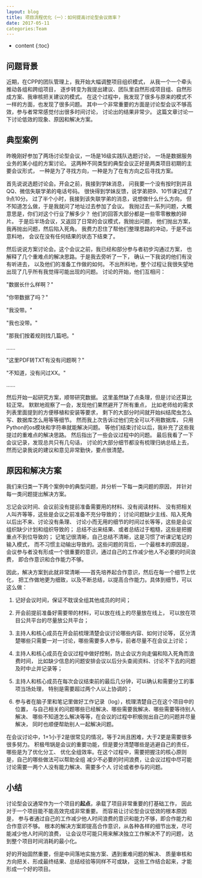 ```yaml
---
layout: blog
title: 项目流程优化（一）：如何提高讨论型会议效率？
date: 2017-05-11
categories:Team
---
```


* content
{:toc}

## 问题背景

近期，在CPP的团队管理上，我开始大幅调整项目组织模式，
从我一个一个牵头推动各组和跨组项目，
逐步转变为我提出建议、团队里自然形成项目组、自然形成方案、我审核把关建议的模式。
在这个过程中，我发现了很多与原来的模式不一样的方面，也发现了很多问题。
其中一个非常重要的方面是讨论型会议不够高效，参与者常常感觉付出很多时间讨论，
讨论出的结果非常少。
这篇文章讨论一下讨论低效的现象、原因和解决方案。


## 典型案例

昨晚刚好参加了两场讨论型会议，一场是16级实践队选题讨论，
一场是数据服务业务的某小组的方案讨论。
这两种不同类型的典型会议正好是两类项目初期的主要会议形式，
一种是为了寻找方向，一种是为了在有方向之后寻找方案。

首先说说选题讨论会。开会之前，我接到学妹消息，
问我要一个没有按时到并且QQ、微信失联学弟的电话号码。
很快得到学妹反馈，说学弟把9、10节课记成了9点10分。
过了半个小时，我接到该失联学弟的消息，说想做什么什么方向，
但不知道怎么做，于是我就问了地址过去参加了会议。
我抛过去一系列问题，大概意思是，你们对这个行业了解多少？
他们的回答大部分都是一些零零散散的碎片。
于是后半场会议，又返回了日常的会议模式，我抛出问题，
他们抛出方案，我再抛出问题，然后陷入死角。
我费力忍住了帮他们整理思路的冲动，于是不出意料地，
会议在没有任何结果的状态下结束了。

然后说说方案讨论会。这个会议之前，我已经和部分参与者初步沟通过方案，
也解释了几个重难点的解决思路。于是我去旁听了一下，
确认一下我说的他们有没有听进去，
以及他们的准备工作做的如何。
不出所料地，整个过程让我很失望地出现了几乎所有我觉得可能出现的问题。
讨论的开始，他们互相问：

"数据长什么样啊？"

"你带数据了吗？"

"我没带。"

"我也没带。"

"那我们按着规则找几篇吧。"

……

"这里PDF转TXT有没有问题啊？"

"不知道，没有问过XX。"

……

然后开始一起研究方案，顺带研究数据。
这里虽然缺了点条理，但是讨论还算比较正常。
默默地观察了一会，发现他们果然避开了所有重点，
比如老师给的需求列表里面提到的方便移植和安装等要求，
剩下的大部分时间就开始纠结爬虫怎么写、数据库怎么用等等细节。
然而我上次告诉过他们完全可以不用数据库，
只用Python的os模块和字符串就能解决问题。
等他们结束讨论以后，我补充了这些我提过的重难点的解决思路。
然后指出了一些会议过程中的问题。
最后我看了一下会议记录，发现总共只有几句话，
讨论的大部分细节都没有梳理归纳总结上去，
然而记录我说的建议和意见非常勤快，要点很清楚。


## 原因和解决方案

我们来归类一下两个案例中的典型问题，并分析一下每一类问题的原因，
并针对每一类问题提出解决方案。

忘记会议时间、会议前没有提前准备需要用的材料、没有阅读材料、
没有把相关人叫齐等等，这些是会议之前准备不充分导致的；
讨论问题缺少主线、陷入死角以后出不来、讨论没有条理、
讨论小而无用的细节的时间过长等等，这些是会议组织缺少计划和组织导致的；
总结不出来结果、或者总结过于粗糙，这些是把握重点不到位导致的；
记笔记很清晰，自己总结不清晰，这是习惯了听课记笔记的输入模式，
而不习惯主动输出导致的。这些问题的背后，一个最根本的原因是，
会议参与者没有形成一个很重要的意识，通过自己的工作减少他人不必要的时间浪费，
即合作意识和合作能力不够。

因此，解决方案到此就非常清晰——首先培养起合作意识，然后在每一个细节上优化，
把工作做地更为细致，以及不断总结，以提高合作能力。具体到细节，可以这么做：

1. 记好会议时间，保证不耽误全组其他成员的时间；

2. 开会前提前准备好需要带的材料，可以放在线上的尽量放在线上，
可以放在项目公共平台的尽量放公共平台；

3. 主持人和核心成员在开会前梳理清楚会议讨论哪些内容、如何讨论等，
区分清楚哪些只需要一对一讨论，哪些需要多人参与，前者尽量不在会议上讨论；

4. 主持人和核心成员在会议过程中做好控制，防止会议方向走偏和陷入死角而浪费时间，
比如缺少信息的问题安排会议以后分头查阅资料、讨论不下去的问题及时中止并记录等；

5. 主持人和核心成员在每次会议结束前的最后几分钟，可以确认和需要分工的事项当场处理，
特别是需要超过两个人以上协调的；

6. 参与者在脑子里和笔记里做好工作记录（log），梳理清楚自己在这个项目中的位置，
与自己相关的问题哪些已经解决、哪些需要我解决、哪些需要等待别人解决、
哪些不知道怎么解决等等，在会议的过程中积极抛出自己的问题并尽量解决，
同时也顺便帮助别人一起解决问题。

在会议讨论中，1+1小于2是很常见的情况，等于2尚且困难，大于2更是需要很多很多努力。
积极甩锅是会议的重要功能，但是要分清楚哪些是逃避自己的责任，哪些是为了优化分工、
优化全组效率。在这个过程中，需要把握注的核心原则是，自己的哪些做法可以帮助全组
减少不必要的时间浪费，让会议过程中尽可能讨论需要一两个人没有能力解决、需要多个人
讨论或者参与的问题。



## 小结

讨论型会议通常作为一个项目的**起点**，承载了项目非常重要的打基础工作，
因此对于一个项目能不能高效完成非常重要。
而容易让讨论型会议低效的根本原因是，
参与者通过自己的工作减少他人时间浪费的意识和能力不够，即合作能力和合作意识不够。
根本的解决方案即提高合作意识，从各种各样的细节出发，尽可能减少他人时间的浪费，
让会议尽可能只用来解决独立工作解决不了的问题，
达到整个项目时间消耗的最小化。

好的开始固然重要，但是中间落地实施方案、遇到重难问题的解决、
质量审核和方向把关、形成最终结果、总结经验等同样不可或缺，
这些工作结合起来，才能形成一个好的项目。
